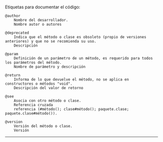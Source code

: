 
Etiquetas para documentar el código:

    @author
        Nombre del desarrollador.
        Nombre autor o autores

    @deprecated
        Indica que el método o clase es obsoleto (propio de versiones anteriores) y que no se recomienda su uso.
        Descripción

    @param
        Definición de un parámetro de un método, es requerido para todos los parámetros del método.
        Nombre de parámetro y descripción

    @return
        Informa de lo que devuelve el método, no se aplica en constructores o métodos "void".
        Descripción del valor de retorno

    @see
        Asocia con otro método o clase.
        Referencia cruzada
        referencia (#método(); clase#método(); paquete.clase; paquete.clase#método()).

    @version
        Versión del método o clase.
        Versión

----------------------------------------------------------------------------------------
